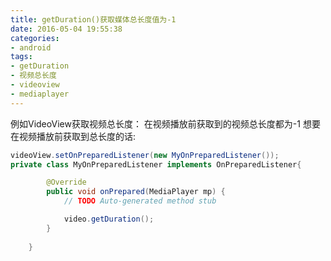 ```yaml
---
title: getDuration()获取媒体总长度值为-1
date: 2016-05-04 19:55:38
categories:
- android
tags:
- getDuration
- 视频总长度
- videoview
- mediaplayer
---
```



例如VideoView获取视频总长度：
在视频播放前获取到的视频总长度都为-1
想要在视频播放前获取到总长度的话:
```java
videoView.setOnPreparedListener(new MyOnPreparedListener());
private class MyOnPreparedListener implements OnPreparedListener{

		@Override
		public void onPrepared(MediaPlayer mp) {
			// TODO Auto-generated method stub

			video.getDuration();
		}
		
	}
```
